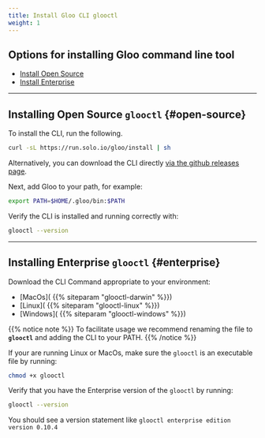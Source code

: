 ```yaml
---
title: Install Gloo CLI glooctl
weight: 1
---
```


## Options for installing Gloo command line tool

* [Install Open Source](#open-source)
* [Install Enterprise](#enterprise)

---

## Installing Open Source `glooctl` {#open-source}

To install the CLI, run the following.

```bash
curl -sL https://run.solo.io/gloo/install | sh
```

Alternatively, you can download the CLI directly [via the github releases page](https://github.com/solo-io/gloo/releases).

Next, add Gloo to your path, for example:

```bash
export PATH=$HOME/.gloo/bin:$PATH
```

Verify the CLI is installed and running correctly with:

```bash
glooctl --version
```

---

## Installing Enterprise `glooctl` {#enterprise}

Download the CLI Command appropriate to your environment:

* [MacOs]( {{% siteparam "glooctl-darwin" %}})
* [Linux]( {{% siteparam "glooctl-linux" %}})
* [Windows]( {{% siteparam "glooctl-windows" %}})

{{% notice note %}}
To facilitate usage we recommend renaming the file to **`glooctl`** and adding the CLI to your PATH.
{{% /notice %}}

If your are running Linux or MacOs, make sure the `glooctl` is an executable file by running:

```bash
chmod +x glooctl
```

Verify that you have the Enterprise version of the `glooctl` by running:

```bash
glooctl --version
```

You should see a version statement like `glooctl enterprise edition version 0.10.4`